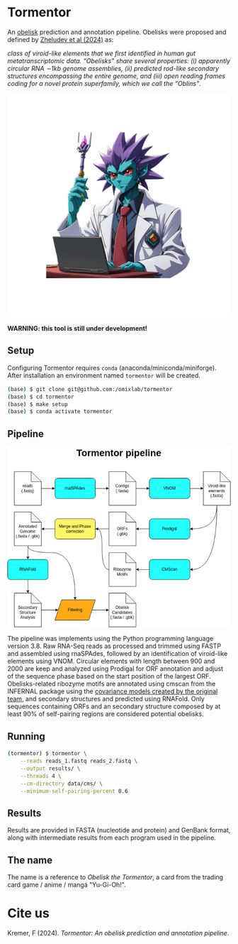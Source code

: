 # Tormentor

An [obelisk](https://www.biorxiv.org/content/10.1101/2024.01.20.576352v1.full.pdf) prediction and annotation pipeline. Obelisks were proposed and defined by [Zheludev et al (2024)](https://www.biorxiv.org/content/10.1101/2024.01.20.576352v1.full)  as:

*class of viroid-like elements that we first identified in human gut metatranscriptomic data. “Obelisks” share several properties: (i) apparently circular RNA ∼1kb genome assemblies, (ii) predicted rod-like secondary structures encompassing the entire genome, and (iii) open reading frames coding for a novel protein superfamily, which we call the “Oblins”*.

![](assets/tormentor.png)

**WARNING: this tool is still under development!**

## Setup

Configuring Tormentor requires `conda` (anaconda/miniconda/miniforge). After installation 
an environment named `tormentor` will be created.

```bash
(base) $ git clone git@github.com:/omixlab/tormentor
(base) $ cd tormentor
(base) $ make setup
(base) $ conda activate tormentor
```

## Pipeline

![](assets/workflow.png)

The pipeline was implements using the Python programming language version 3.8. Raw RNA-Seq reads as processed and trimmed using FASTP and assembled using rnaSPAdes, followed by an identification of viroid-like elements using VNOM. Circular elements with length between 900 and 2000 are keep and analyzed using Prodigal for ORF annotation and adjust of the sequence phase based on the start position of the largest ORF. Obelisks-related ribozyme motifs are annotated using cmscan from the INFERNAL package using the [covariance models created by the original team](https://www.biorxiv.org/content/10.1101/2024.01.20.576352v1.full), and secondary structures and predicted using RNAFold. Only sequences containing ORFs and an secondary structure composed by at least 90% of self-pairing regions are considered potential obelisks. 

## Running

```bash
(tormentor) $ tormentor \
    --reads reads_1.fastq reads_2.fastq \
    --output results/ \
    --threads 4 \
    --cm-directory data/cms/ \
    --minimum-self-pairing-percent 0.6
```

## Results

Results are provided in FASTA (nucleotide and protein) and GenBank format, along with
intermediate results from each program used in the pipeline.

## The name

The name is a reference to *Obelisk the Tormentor*, a card from the trading card game / anime / mangá "Yu-Gi-Oh!". 

# Cite us

Kremer, F (2024). *Tormentor: An obelisk prediction and annotation pipeline*.
